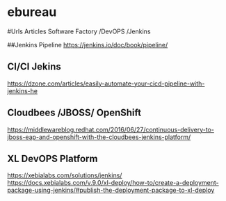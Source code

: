 # ebureau

#Urls Articles  Software Factory /DevOPS /Jenkins


##Jenkins Pipeline
https://jenkins.io/doc/book/pipeline/

## CI/CI  Jekins
https://dzone.com/articles/easily-automate-your-cicd-pipeline-with-jenkins-he

## Cloudbees /JBOSS/ OpenShift
https://middlewareblog.redhat.com/2016/06/27/continuous-delivery-to-jboss-eap-and-openshift-with-the-cloudbees-jenkins-platform/

##  XL DevOPS Platform
https://xebialabs.com/solutions/jenkins/
https://docs.xebialabs.com/v.9.0/xl-deploy/how-to/create-a-deployment-package-using-jenkins/#publish-the-deployment-package-to-xl-deploy



